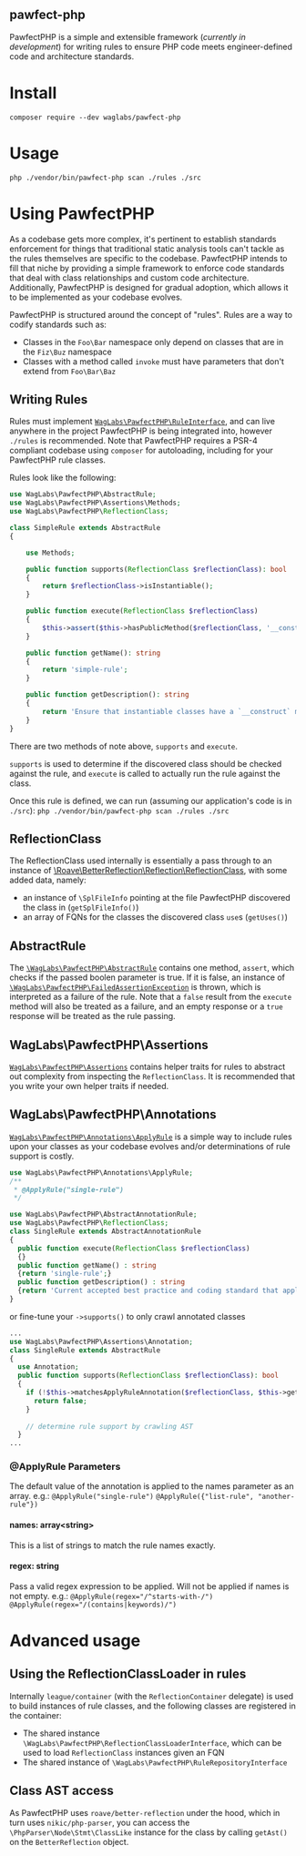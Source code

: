 pawfect-php
-----------

PawfectPHP is a simple and extensible framework (_currently in development_) for writing rules to ensure PHP code meets
engineer-defined code and architecture standards.

# Install

`composer require --dev waglabs/pawfect-php`

# Usage

`php ./vendor/bin/pawfect-php scan ./rules ./src`

# Using PawfectPHP

As a codebase gets more complex, it's pertinent to establish standards enforcement for things that traditional static
analysis tools can't tackle as the rules themselves are specific to the codebase. PawfectPHP intends to fill that niche
by providing a simple framework to enforce code standards that deal with class relationships and custom code
architecture. Additionally, PawfectPHP is designed for gradual adoption, which allows it to be implemented as your
codebase evolves.

PawfectPHP is structured around the concept of "rules". Rules are a way to codify standards such as:

- Classes in the `Foo\Bar` namespace only depend on classes that are in the `Fiz\Buz` namespace
- Classes with a method called `invoke` must have parameters that don't extend from `Foo\Bar\Baz`

## Writing Rules

Rules must implement [`WagLabs\PawfectPHP\RuleInterface`](./src/RuleInterface.php), and can live anywhere in the project
PawfectPHP is being integrated into, however `./rules` is recommended. Note that PawfectPHP requires a PSR-4 compliant
codebase using `composer` for autoloading, including for your PawfectPHP rule classes.

Rules look like the following:

```php
use WagLabs\PawfectPHP\AbstractRule;
use WagLabs\PawfectPHP\Assertions\Methods;
use WagLabs\PawfectPHP\ReflectionClass;

class SimpleRule extends AbstractRule
{

    use Methods;

    public function supports(ReflectionClass $reflectionClass): bool
    {
        return $reflectionClass->isInstantiable();
    }

    public function execute(ReflectionClass $reflectionClass)
    {
        $this->assert($this->hasPublicMethod($reflectionClass, '__construct'));
    }

    public function getName(): string
    {
        return 'simple-rule';
    }

    public function getDescription(): string
    {
        return 'Ensure that instantiable classes have a `__construct` method';
    }
}
```

There are two methods of note above, `supports` and `execute`.

`supports` is used to determine if the discovered class should be checked against the rule, and `execute` is called to
actually run the rule against the class.

Once this rule is defined, we can run (assuming our application's code is
in `./src`): `php ./vendor/bin/pawfect-php scan ./rules ./src`

## ReflectionClass

The ReflectionClass used internally is essentially a pass through to an instance
of [\Roave\BetterReflection\Reflection\ReflectionClass](https://github.com/Roave/BetterReflection), with some added
data, namely:

- an instance of `\SplFileInfo` pointing at the file PawfectPHP discovered the class in (`getSplFileInfo()`)
- an array of FQNs for the classes the discovered class `use`s (`getUses()`)

## AbstractRule

The [`\WagLabs\PawfectPHP\AbstractRule`](./src/AbstractRule.php) contains one method, `assert`, which checks if the
passed boolen parameter is true. If it is false, an instance
of [`\WagLabs\PawfectPHP\FailedAssertionException`](src/FailedAssertionException.php) is thrown, which is interpreted as
a failure of the rule. Note that a `false` result from the `execute` method will also be treated as a failure, and an
empty response or a `true` response will be treated as the rule passing.

## WagLabs\PawfectPHP\Assertions

[`WagLabs\PawfectPHP\Assertions`](./src/Assertions) contains helper traits for rules to abstract out complexity from
inspecting the `ReflectionClass`. It is recommended that you write your own helper traits if needed.

## WagLabs\PawfectPHP\Annotations

[`WagLabs\PawfectPHP\Annotations\ApplyRule`](./src/Annotations/ApplyRule.php) is a simple way to include rules upon your
classes as your codebase evolves and/or determinations of rule support is costly.

```php
use WagLabs\PawfectPHP\Annotations\ApplyRule;
/**
 * @ApplyRule("single-rule")
 */
```

```php
use WagLabs\PawfectPHP\AbstractAnnotationRule;
use WagLabs\PawfectPHP\ReflectionClass;
class SingleRule extends AbstractAnnotationRule
{
  public function execute(ReflectionClass $reflectionClass)
  {}
  public function getName() : string
  {return 'single-rule';}
  public function getDescription() : string
  {return 'Current accepted best practice and coding standard that applies to our codebase.';}
}
```

or fine-tune your `->supports()` to only crawl annotated classes

```php
...
use WagLabs\PawfectPHP\Assertions\Annotation;
class SingleRule extends AbstractRule
{
  use Annotation;
  public function supports(ReflectionClass $reflectionClass): bool
  {
    if (!$this->matchesApplyRuleAnnotation($reflectionClass, $this->getName())) {
      return false;
    }
    
    // determine rule support by crawling AST
  }
...
```

### @ApplyRule Parameters
The default value of the annotation is applied to the names parameter as an array.
e.g.: `@ApplyRule("single-rule")` `@ApplyRule({"list-rule", "another-rule"})`
#### names: array\<string\>
This is a list of strings to match the rule names exactly.
#### regex: string
Pass a valid regex expression to be applied. Will not be applied if names is not empty.
e.g.: `@ApplyRule(regex="/^starts-with-/")` `@ApplyRule(regex="/(contains|keywords)/")`

# Advanced usage

## Using the ReflectionClassLoader in rules

Internally `league/container` (with the `ReflectionContainer` delegate) is used to build instances of rule classes, and
the following classes are registered in the container:

- The shared instance `\WagLabs\PawfectPHP\ReflectionClassLoaderInterface`, which can be used to load `ReflectionClass`
  instances given an FQN
- The shared instance of `\WagLabs\PawfectPHP\RuleRepositoryInterface`

## Class AST access

As PawfectPHP uses `roave/better-reflection` under the hood, which in turn uses `nikic/php-parser`, you can access the
`\PhpParser\Node\Stmt\ClassLike` instance for the class by calling `getAst()` on the `BetterReflection` object. 
